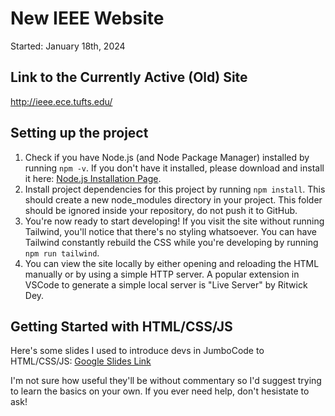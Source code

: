# New IEEE Website
Started: January 18th, 2024

## Link to the Currently Active (Old) Site
http://ieee.ece.tufts.edu/

## Setting up the project
1. Check if you have Node.js (and Node Package Manager) installed by running `npm -v`. If you don't have it installed, please download and install it here: [Node.js Installation Page](https://nodejs.org/en).
2. Install project dependencies for this project by running `npm install`. This should create a new node_modules directory in your project. This folder should be ignored inside your repository, do not push it to GitHub.
3. You're now ready to start developing! If you visit the site without running Tailwind, you'll notice that there's no styling whatsoever. You can have Tailwind constantly rebuild the CSS while you're developing by running `npm run tailwind`. 
4. You can view the site locally by either opening and reloading the HTML manually or by using a simple HTTP server. A popular extension in VSCode to generate a simple local server is "Live Server" by Ritwick Dey.

## Getting Started with HTML/CSS/JS
Here's some slides I used to introduce devs in JumboCode to HTML/CSS/JS: [Google Slides Link](https://docs.google.com/presentation/d/1prUMkU-5pIiUyRpJRSH1Fm86SfCj2NVMEpMQUW_LdGk/edit?usp=sharing)

I'm not sure how useful they'll be without commentary so I'd suggest trying to learn the basics on your own. If you ever need help, don't hesistate to ask!